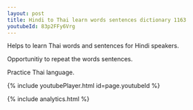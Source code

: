 ```yaml
---
layout: post
title: Hindi to Thai learn words sentences dictionary 1163 
youtubeId: 83p2FFy6Vrg
---
```

 
 
Helps to learn Thai words and sentences for Hindi speakers.

Opportunitiy to repeat the words sentences. 

Practice Thai language. 
 
{% include youtubePlayer.html id=page.youtubeId %}
 
 
{% include analytics.html %}